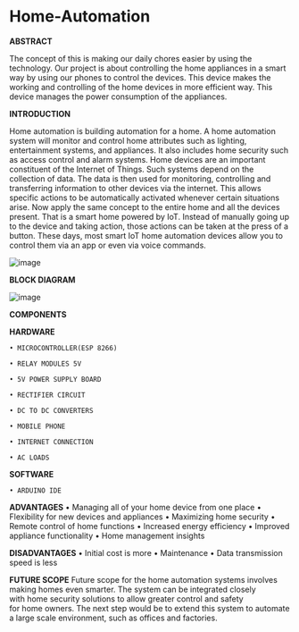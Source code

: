 # Home-Automation
**ABSTRACT**

 The concept of this is making our daily chores easier by using the technology. Our project is about controlling the home appliances in a smart way by using our phones to control the devices. This device makes the working and controlling of the home devices in  more efficient way. This device manages the power consumption of the appliances. 
 
 **INTRODUCTION**
 
 Home automation is building automation for a home. A home automation system will monitor and control home attributes such as lighting, entertainment systems, and appliances.
It also includes home security such as access control and alarm systems. Home devices are an important constituent of the Internet of Things.
Such systems depend on the collection of data. The data is then used for monitoring, controlling and transferring information to other devices via the internet. This allows specific actions to be automatically activated whenever certain situations arise.
Now apply the same concept to the entire home and all the devices present. That is a smart home powered by IoT. Instead of manually going up to the device and taking action, those actions can be taken at the press of a button. These days, most smart IoT home automation devices allow you to control them via an app or even via voice commands.

![image](https://user-images.githubusercontent.com/107802002/208313842-53e88b7f-4670-45b2-81b6-10a72d1e665e.png)

**BLOCK DIAGRAM**

![image](https://user-images.githubusercontent.com/107802002/208313861-b9919f9c-8e99-4e50-8134-ccffae8aded0.png)

**COMPONENTS**

**HARDWARE**

    • MICROCONTROLLER(ESP 8266)
    
    • RELAY MODULES 5V
    
    • 5V POWER SUPPLY BOARD
    
    • RECTIFIER CIRCUIT
    
    • DC TO DC CONVERTERS
    
    • MOBILE PHONE
    
    • INTERNET CONNECTION
    
    • AC LOADS

**SOFTWARE**

    • ARDUINO IDE

**ADVANTAGES**
    • Managing all of your home device from one place
    • Flexibility for new devices and appliances
    • Maximizing home security 
    • Remote control of home functions
    • Increased energy efficiency
    • Improved appliance functionality
    • Home management insights
  
 **DISADVANTAGES**
    • Initial cost is more
    • Maintenance
    • Data transmission speed is less
 
 **FUTURE SCOPE**
Future scope for the home automation systems involves making homes even smarter. The system can be integrated closely with home security solutions to allow greater control and safety for home owners. The next step would be to extend this system to automate a large scale environment, such as offices and factories.
 

